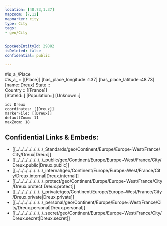 ```yaml
---
location: [48.73,1.37] 
mapzoom: [7,12] 
mapmarker: city 
type: City
tags:
- geo/City


SpocWebEntityId: 29882
isDeleted: false
confidential: public

---
```

#is_a_/Place  
#is_a_ :: [[Place]] 
[has_place_longitude::1.37] 
[has_place_latitude::48.73] 
[name::Dreux] 
State ::  
Country :: [[France]]  
[StateId::] 
[Population::] 
[Unknown::] 


```leaflet
id: Dreux
coordinates: [[Dreux]] 
markerFile: [[Dreux]] 
defaultZoom: 11 
maxZoom: 18
```


## Confidential Links & Embeds: 
- [[../../../../../../../_Standards/geo/Continent/Europe/Europe~West/France/City/Dreux|Dreux]] 
- [[../../../../../../../_public/geo/Continent/Europe/Europe~West/France/City/Dreux.public|Dreux.public]] 
- [[../../../../../../../_internal/geo/Continent/Europe/Europe~West/France/City/Dreux.internal|Dreux.internal]] 
- [[../../../../../../../_protect/geo/Continent/Europe/Europe~West/France/City/Dreux.protect|Dreux.protect]] 
- [[../../../../../../../_private/geo/Continent/Europe/Europe~West/France/City/Dreux.private|Dreux.private]] 
- [[../../../../../../../_personal/geo/Continent/Europe/Europe~West/France/City/Dreux.personal|Dreux.personal]] 
- [[../../../../../../../_secret/geo/Continent/Europe/Europe~West/France/City/Dreux.secret|Dreux.secret]] 
